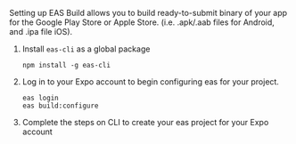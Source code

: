 Setting up EAS Build allows you to build ready-to-submit binary of your app for the Google Play Store or Apple Store. (i.e. .apk/.aab files for Android, and .ipa file iOS).

1. Install `eas-cli` as a global package

    ```
    npm install -g eas-cli
    ```

2. Log in to your Expo account to begin configuring eas for your project.

    ```
    eas login
    eas build:configure
    ```

3. Complete the steps on CLI to create your eas project for your Expo account